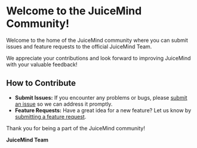 # Welcome to the JuiceMind Community!

Welcome to the home of the JuiceMind community where you can submit issues and feature requests to the official JuiceMind Team.

We appreciate your contributions and look forward to improving JuiceMind with your valuable feedback!

## How to Contribute

- **Submit Issues:** If you encounter any problems or bugs, please [submit an issue](https://github.com/JuiceMind/JuiceMind/issues/new) so we can address it promptly.
- **Feature Requests:** Have a great idea for a new feature? Let us know by [submitting a feature request](https://github.com/JuiceMind/JuiceMind/issues/new).

Thank you for being a part of the JuiceMind community!

**JuiceMind Team**
